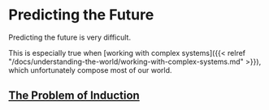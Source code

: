 # Predicting the Future

Predicting the future is very difficult.

This is especially true when [working with complex systems]({{< relref
"/docs/understanding-the-world/working-with-complex-systems.md" >}}), which
unfortunately compose most of our world.

## [The Problem of Induction](https://en.wikipedia.org/wiki/Problem_of_induction)

